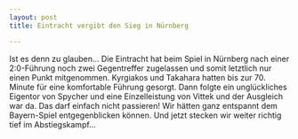 ```yaml
---
layout: post
title: Eintracht vergibt den Sieg in Nürnberg

---
```


Ist es denn zu glauben... Die Eintracht hat beim Spiel in Nürnberg nach einer 2:0-Führung noch zwei Gegentreffer zugelassen und somit letztlich nur einen Punkt mitgenommen. Kyrgiakos und Takahara hatten bis zur 70. Minute für eine komfortable Führung gesorgt. Dann folgte ein unglückliches Eigentor von Spycher und eine Einzelleistung von Vittek und der Ausgleich war da. Das darf einfach nicht passieren! Wir hätten ganz entspannt dem Bayern-Spiel entgegenblicken können. Und jetzt stecken wir weiter richtig tief im Abstiegskampf...


